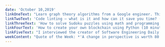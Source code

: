 ```yaml
---
date: 'October 10,2019'
linkOneText: "Learn graph theory algorithms from a Google engineer. This course walks you through famous graph traversal algorithms like DFS and BFS, Dijkstra's shortest path algorithm, and topological sorts. You even learn how to solve the traveling salesman problem using dynamic programming. When you're preparing for your developer job interviews, this will be a huge help. (7 hour watch): https://www.freecodecamp.org/news/learn-graph-theory-algorithms-from-a-google-engineer/"
linkTwoText: 'Code linting — what is it and how can it save you time? (9 minute read): https://www.freecodecamp.org/news/what-is-linting-and-how-can-it-save-you-time/'
linkThreeText: 'How to solve Sudoku puzzles using math and programming — a detailed guide with code examples (15 minute read): https://www.freecodecamp.org/news/how-to-play-and-win-sudoku-using-math-and-machine-learning-to-solve-every-sudoku-puzzle/'
linkFourText: 'How to create your own blockchain using Python (10 minute read): https://www.freecodecamp.org/news/create-cryptocurrency-using-python/'
linkFiveText: "I interviewed the creator of Software Engineering Daily about how he got his start in tech. We talk about his time as a developer at Amazon, his advice for entrepreneurs, and how he's managed to record more than 1,200 episodes of his podcast (2 hour listen): https://www.freecodecamp.org/news/jeff-meyerson-software-engineering-daily-podcast-interview/"
weekContent: "Quote of the Week: *'A change in perspective is worth 80 IQ points.'* — Alan Kay"
---
```

